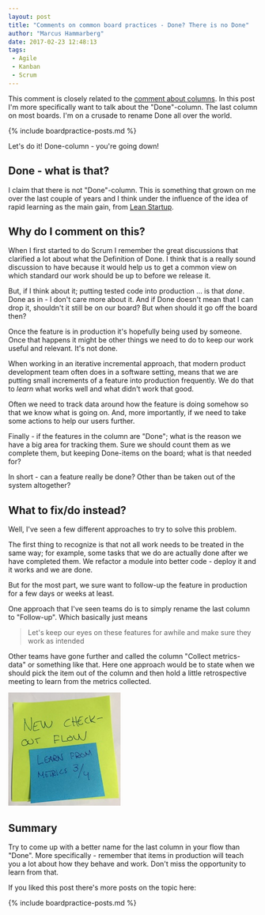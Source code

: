 ```yaml
---
layout: post
title: "Comments on common board practices - Done? There is no Done"
author: "Marcus Hammarberg"
date: 2017-02-23 12:48:13
tags:
 - Agile
 - Kanban
 - Scrum
---
```


This comment is closely related to the [comment about columns](https://www.marcusoft.net/2017/02/comments-on-board-practices-2.html). In this post I'm more specifically want to talk about the "Done"-column. The last column on most boards. I'm on a crusade to rename Done all over the world.

{% include boardpractice-posts.md %}

Let's do it! Done-column - you're going down!

<!-- excerpt-end -->

## Done - what is that?

I claim that there is not "Done"-column. This is something that grown on me over the last couple of years and I think under the influence of the idea of rapid learning as the main gain, from [Lean Startup](http://theleanstartup.com/).

## Why do I comment on this?

When I first started to do Scrum I remember the great discussions that clarified a lot about what the Definition of Done. I think that is a really sound discussion to have because it would help us to get a common view on which standard our work should be up to before we release it.

But, if I think about it; putting tested code into production … is that *done*. Done as in - I don't care more about it. And if Done doesn't mean that I can drop it, shouldn't it still be on our board? But when should it go off the board then?

Once the feature is in production it's hopefully being used by someone. Once that happens it might be other things we need to do to keep our work useful and relevant. It's not done.

When working in an iterative incremental approach, that modern product development team often does in a software setting, means that we are putting small increments of a feature into production frequently. We do that to *learn* what works well and what didn't work that good.

Often we need to track data around how the feature is doing somehow so that we know what is going on. And, more importantly, if we need to take some actions to help our users further.

Finally - if the features in the column are "Done"; what is the reason we have a big area for tracking them. Sure we should count them as we complete them, but keeping Done-items on the board; what is that needed for?

In short - can a feature really be done? Other than be taken out of the system altogether?

## What to fix/do instead?

Well, I've seen a few different approaches to try to solve this problem.

The first thing to recognize is that not all work needs to be treated in the same way; for example, some tasks that we do are actually done after we have completed them. We refactor a module into better code - deploy it and it works and we are done.

But for the most part, we sure want to follow-up the feature in production for a few days or weeks at least.

One approach that I've seen teams do is to simply rename the last column to "Follow-up". Which basically just means

> Let's keep our eyes on these features for awhile and make sure they work as intended

Other teams have gone further and called the column "Collect metrics-data" or something like that. Here one approach would be to state when we should pick the item out of the column and then hold a little retrospective meeting to learn from the metrics collected.

![Example sticky collecting learning data](/img/stickyCollectingMetrics.jpg)

## Summary

Try to come up with a better name for the last column in your flow than "Done". More specifically - remember that items in production will teach you a lot about how they behave and work. Don't miss the opportunity to learn from that.

If you liked this post there's more posts on the topic here:

{% include boardpractice-posts.md %}
